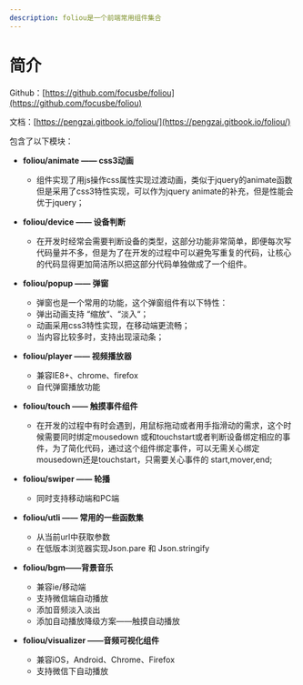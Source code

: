 ```yaml
---
description: foliou是一个前端常用组件集合
---
```


# 简介

Github：[https://github.com/focusbe/foliou](https://github.com/focusbe/foliou)

文档：[https://pengzai.gitbook.io/foliou/](https://pengzai.gitbook.io/foliou/)

包含了以下模块：

* **foliou/animate —— css3动画**
  * 组件实现了用js操作css属性实现过渡动画，类似于jquery的animate函数但是采用了css3特性实现，可以作为jquery animate的补充，但是性能会优于jquery；
* **foliou/device —— 设备判断**
  * 在开发时经常会需要判断设备的类型，这部分功能非常简单，即便每次写代码量并不多，但是为了在开发的过程中可以避免写重复的代码，让核心的代码显得更加简洁所以把这部分代码单独做成了一个组件。
* **foliou/popup —— 弹窗**
  * 弹窗也是一个常用的功能，这个弹窗组件有以下特性：
  * 弹出动画支持 “缩放“、“淡入“；
  * 动画采用css3特性实现，在移动端更流畅；
  * 当内容比较多时，支持出现滚动条；
* **foliou/player —— 视频播放器**
  * 兼容IE8+、chrome、firefox
  * 自代弹窗播放功能
* **foliou/touch —— 触摸事件组件**
  * 在开发的过程中有时会遇到，用鼠标拖动或者用手指滑动的需求，这个时候需要同时绑定mousedown 或和touchstart或者判断设备绑定相应的事件，为了简化代码，通过这个组件绑定事件，可以无需关心绑定mousedown还是touchstart，只需要关心事件的 start,mover,end;
* **foliou/swiper —— 轮播**
  * 同时支持移动端和PC端
* **foliou/utli —— 常用的一些函数集**
  * 从当前url中获取参数
  * 在低版本浏览器实现Json.pare 和 Json.stringify
* **foliou/bgm——背景音乐**

  * 兼容ie/移动端
  * 支持微信端自动播放
  * 添加音频淡入淡出
  * 添加自动播放降级方案——触摸自动播放

* **foliou/visualizer ——音频可视化组件**

  * 兼容iOS，Android、Chrome、Firefox
  * 支持微信下自动播放


